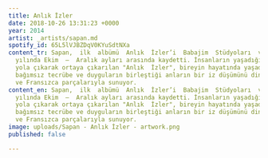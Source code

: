 ```yaml
---
title: Anlık İzler
date: 2018-10-26 13:31:23 +0000
year: 2014
artist: _artists/sapan.md
spotify_id: 65L5lVJBZDqV0KYuSdtNXa
content_tr: Sapan,  ilk  albümü  Anlık  İzler’i  Babajim  Stüdyoları  ve  SAE  İstanbul’da  2013
  yılında Ekim  –  Aralık ayları arasında kaydetti. İnsanların yaşadığı geçici duygulardan
  yola çıkarak ortaya çıkarılan "Anlık  İzler", bireyin hayatında yaşadığı birbirinden
  bağımsız tecrübe ve duyguların birleştiği anların bir iz düşümünü dinleyiciye Türkçe
  ve Fransızca parçalarıyla sunuyor.
content_en: Sapan,  ilk  albümü  Anlık  İzler’i  Babajim  Stüdyoları  ve  SAE  İstanbul’da  2013
  yılında Ekim  –  Aralık ayları arasında kaydetti. İnsanların yaşadığı geçici duygulardan
  yola çıkarak ortaya çıkarılan "Anlık  İzler", bireyin hayatında yaşadığı birbirinden
  bağımsız tecrübe ve duyguların birleştiği anların bir iz düşümünü dinleyiciye Türkçe
  ve Fransızca parçalarıyla sunuyor.
image: uploads/Sapan - Anlık İzler - artwork.png
published: false

---
```


